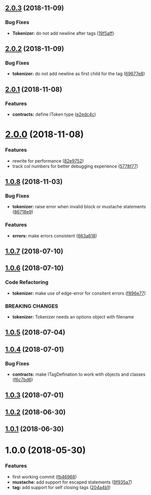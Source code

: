 <a name="2.0.3"></a>
## [2.0.3](https://github.com/edge-js/edge-lexer/compare/v2.0.2...v2.0.3) (2018-11-09)


### Bug Fixes

* **Tokenizer:** do not add newline after tags ([19f5aff](https://github.com/edge-js/edge-lexer/commit/19f5aff))



<a name="2.0.2"></a>
## [2.0.2](https://github.com/edge-js/edge-lexer/compare/v2.0.1...v2.0.2) (2018-11-09)


### Bug Fixes

* **tokenizer:** do not add newline as first child for the tag ([69677e8](https://github.com/edge-js/edge-lexer/commit/69677e8))



<a name="2.0.1"></a>
## [2.0.1](https://github.com/edge-js/edge-lexer/compare/v2.0.0...v2.0.1) (2018-11-08)


### Features

* **contracts:** define IToken type ([e2edc4c](https://github.com/edge-js/edge-lexer/commit/e2edc4c))



<a name="2.0.0"></a>
# [2.0.0](https://github.com/edge-js/edge-lexer/compare/1.0.8...2.0.0) (2018-11-08)


### Features

* rewrite for performance ([82e9752](https://github.com/edge-js/edge-lexer/commit/82e9752))
* track col numbers for better debugging experience ([5778f77](https://github.com/edge-js/edge-lexer/commit/5778f77))



<a name="1.0.8"></a>
## [1.0.8](https://github.com/poppinss/edge-lexer/compare/v1.0.7...v1.0.8) (2018-11-03)


### Bug Fixes

* **tokenizer:** raise error when invalid block or mustache statements ([86718e9](https://github.com/poppinss/edge-lexer/commit/86718e9))


### Features

* **errors:** make errors consistent ([663a618](https://github.com/poppinss/edge-lexer/commit/663a618))



<a name="1.0.7"></a>
## [1.0.7](https://github.com/poppinss/edge-lexer/compare/v1.0.6...v1.0.7) (2018-07-10)



<a name="1.0.6"></a>
## [1.0.6](https://github.com/poppinss/edge-lexer/compare/v1.0.4...v1.0.6) (2018-07-10)


### Code Refactoring

* **tokenizer:** make use of edge-error for consitent errors ([f896e77](https://github.com/poppinss/edge-lexer/commit/f896e77))


### BREAKING CHANGES

* **tokenizer:** Tokenizer needs an options object with filename



<a name="1.0.5"></a>
## [1.0.5](https://github.com/poppinss/edge-lexer/compare/v1.0.4...v1.0.5) (2018-07-04)



<a name="1.0.4"></a>
## [1.0.4](https://github.com/poppinss/edge-lexer/compare/v1.0.3...v1.0.4) (2018-07-01)


### Bug Fixes

* **contracts:** make ITagDefination to work with objects and classes ([f6c7bd6](https://github.com/poppinss/edge-lexer/commit/f6c7bd6))



<a name="1.0.3"></a>
## [1.0.3](https://github.com/poppinss/edge-lexer/compare/v1.0.2...v1.0.3) (2018-07-01)



<a name="1.0.2"></a>
## [1.0.2](https://github.com/poppinss/edge-lexer/compare/v1.0.1...v1.0.2) (2018-06-30)



<a name="1.0.1"></a>
## [1.0.1](https://github.com/poppinss/edge-lexer/compare/v1.0.0...v1.0.1) (2018-06-30)



<a name="1.0.0"></a>
# 1.0.0 (2018-05-30)


### Features

* first working commit ([fb46968](https://github.com/poppinss/edge-lexer/commit/fb46968))
* **mustache:** add support for escaped statements ([9f935a7](https://github.com/poppinss/edge-lexer/commit/9f935a7))
* **tag:** add support for self closing tags ([204a4b1](https://github.com/poppinss/edge-lexer/commit/204a4b1))



